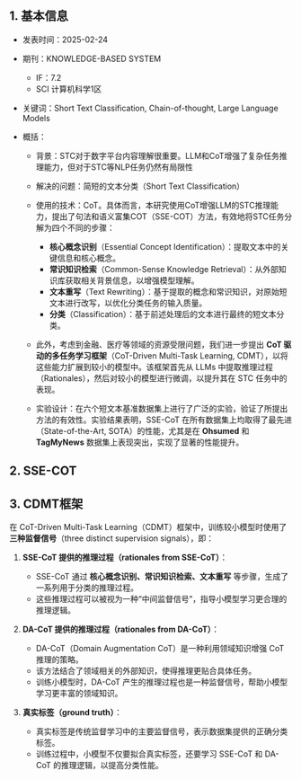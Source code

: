 ## 1. 基本信息

- 发表时间：2025-02-24
- 期刊：KNOWLEDGE-BASED SYSTEM
	- IF：7.2
	- SCI 计算机科学1区

- 关键词：Short Text Classification, Chain-of-thought, Large Language Models
- 概括：
	- 背景：STC对于数字平台内容理解很重要。LLM和CoT增强了复杂任务推理能力，但对于STC等NLP任务仍然有局限性
	- 解决的问题：简短的文本分类（Short Text Classification）
	- 使用的技术：CoT。具体而言，本研究使用CoT增强LLM的STC推理能力，提出了句法和语义富集COT（SSE-COT）方法，有效地将STC任务分解为四个不同的步骤：
		- **核心概念识别**（Essential Concept Identification）：提取文本中的关键信息和核心概念。
		- **常识知识检索**（Common-Sense Knowledge Retrieval）：从外部知识库获取相关背景信息，以增强模型理解。
		- **文本重写**（Text Rewriting）：基于提取的概念和常识知识，对原始短文本进行改写，以优化分类任务的输入质量。
		- **分类**（Classification）：基于前述处理后的文本进行最终的短文本分类。
	- 此外，考虑到金融、医疗等领域的资源受限问题，我们进一步提出 **CoT 驱动的多任务学习框架**（CoT-Driven Multi-Task Learning, CDMT），以将这些能力扩展到较小的模型中。该框架首先从 LLMs 中提取推理过程（Rationales），然后对较小的模型进行微调，以提升其在 STC 任务中的表现。

	- 实验设计：在六个短文本基准数据集上进行了广泛的实验，验证了所提出方法的有效性。实验结果表明，SSE-CoT 在所有数据集上均取得了最先进（State-of-the-Art, SOTA）的性能，尤其是在 **Ohsumed** 和 **TagMyNews** 数据集上表现突出，实现了显著的性能提升。


## 2. SSE-COT


## 3. CDMT框架

在 CoT-Driven Multi-Task Learning（CDMT）框架中，训练较小模型时使用了 **三种监督信号**（three distinct supervision signals），即：

1. **SSE-CoT 提供的推理过程（rationales from SSE-CoT）**：
    
    - SSE-CoT 通过 **核心概念识别、常识知识检索、文本重写** 等步骤，生成了一系列用于分类的推理过程。
    - 这些推理过程可以被视为一种“中间监督信号”，指导小模型学习更合理的推理逻辑。

2. **DA-CoT 提供的推理过程（rationales from DA-CoT）**：
    
    - DA-CoT（Domain Augmentation CoT）是一种利用领域知识增强 CoT 推理的策略。
    - 该方法结合了领域相关的外部知识，使得推理更贴合具体任务。
    - 训练小模型时，DA-CoT 产生的推理过程也是一种监督信号，帮助小模型学习更丰富的领域知识。
3. **真实标签（ground truth）**：
    
    - 真实标签是传统监督学习中的主要监督信号，表示数据集提供的正确分类标签。
    - 训练过程中，小模型不仅要拟合真实标签，还要学习 SSE-CoT 和 DA-CoT 的推理逻辑，以提高分类性能。

